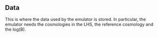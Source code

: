 ## Data
This is where the data used by the emulator is stored. In particular, the emulator needs the cosmologies in the LHS, the reference cosmology and the log(B).